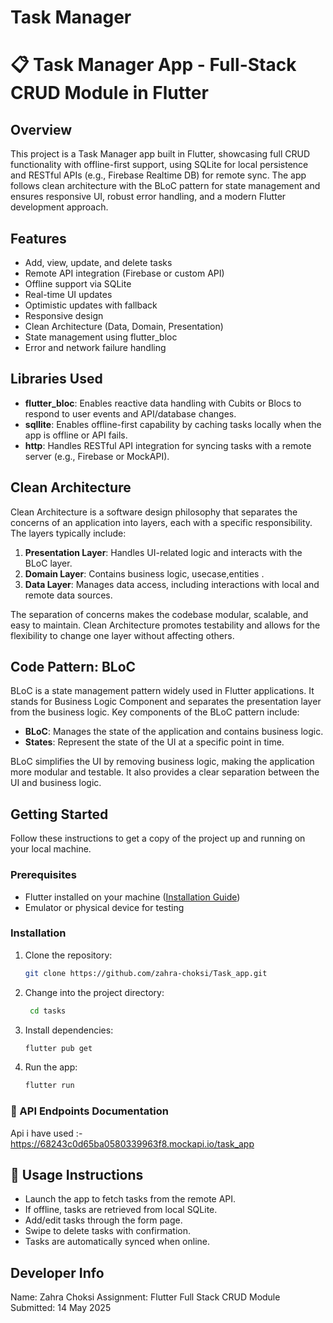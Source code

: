 # Task Manager
# 📋 Task Manager App - Full-Stack CRUD Module in Flutter

## Overview
This project is a Task Manager app built in Flutter, showcasing full CRUD functionality with offline-first support, using SQLite for local persistence and RESTful APIs (e.g., Firebase Realtime DB) for remote sync. The app follows clean architecture with the BLoC pattern for state management and ensures responsive UI, robust error handling, and a modern Flutter development approach.

## Features

- Add, view, update, and delete tasks 
- Remote API integration (Firebase or custom API)
- Offline support via SQLite
- Real-time UI updates
- Optimistic updates with fallback
- Responsive design
- Clean Architecture (Data, Domain, Presentation)
- State management using flutter_bloc
- Error and network failure handling

 ## Libraries Used

- **flutter_bloc**: Enables reactive data handling with Cubits or Blocs to respond to user events and API/database changes.
- **sqllite**: Enables offline-first capability by caching tasks locally when the app is offline or API fails.
- **http**: Handles RESTful API integration for syncing tasks with a remote server (e.g., Firebase or MockAPI).

## Clean Architecture

Clean Architecture is a software design philosophy that separates the concerns of an application into layers, each with a specific responsibility. The layers typically include:

1. **Presentation Layer**: Handles UI-related logic and interacts with the BLoC layer.
2. **Domain Layer**: Contains business logic, usecase,entities .
3. **Data Layer**: Manages data access, including interactions with local and remote data sources.

The separation of concerns makes the codebase modular, scalable, and easy to maintain. Clean Architecture promotes testability and allows for the flexibility to change one layer without affecting others.

## Code Pattern: BLoC

BLoC is a state management pattern widely used in Flutter applications. It stands for Business Logic Component and separates the presentation layer from the business logic. Key components of the BLoC pattern include:

- **BLoC**: Manages the state of the application and contains business logic.
- **States**: Represent the state of the UI at a specific point in time.

BLoC simplifies the UI by removing business logic, making the application more modular and testable. It also provides a clear separation between the UI and business logic.


## Getting Started

Follow these instructions to get a copy of the project up and running on your local machine.

### Prerequisites

- Flutter installed on your machine ([Installation Guide](https://flutter.dev/docs/get-started/install))
- Emulator or physical device for testing

### Installation

1. Clone the repository:

   ```bash
   git clone https://github.com/zahra-choksi/Task_app.git
2. Change into the project directory:

   ```bash
    cd tasks
3. Install dependencies:

    ```bash
    flutter pub get
4. Run the app:

    ```bash
   flutter run

### 🔗 API Endpoints Documentation

Api i have used :- https://68243c0d65ba0580339963f8.mockapi.io/task_app

## 📄 Usage Instructions

- Launch the app to fetch tasks from the remote API.
- If offline, tasks are retrieved from local SQLite.
- Add/edit tasks through the form page.
- Swipe to delete tasks with confirmation.
- Tasks are automatically synced when online.

##  Developer Info

Name: Zahra Choksi 
Assignment: Flutter Full Stack CRUD Module
Submitted:  14  May 2025



